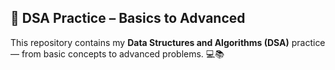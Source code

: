 ## 🚀 **DSA Practice – Basics to Advanced**

This repository contains my **Data Structures and Algorithms (DSA)** practice — from basic concepts to advanced problems. 💻📚
